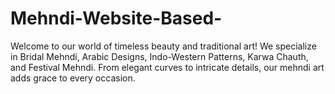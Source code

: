 # Mehndi-Website-Based-
Welcome to our world of timeless beauty and traditional art! We specialize in Bridal Mehndi, Arabic Designs, Indo-Western Patterns, Karwa Chauth, and Festival Mehndi. From elegant curves to intricate details, our mehndi art adds grace to every occasion.
